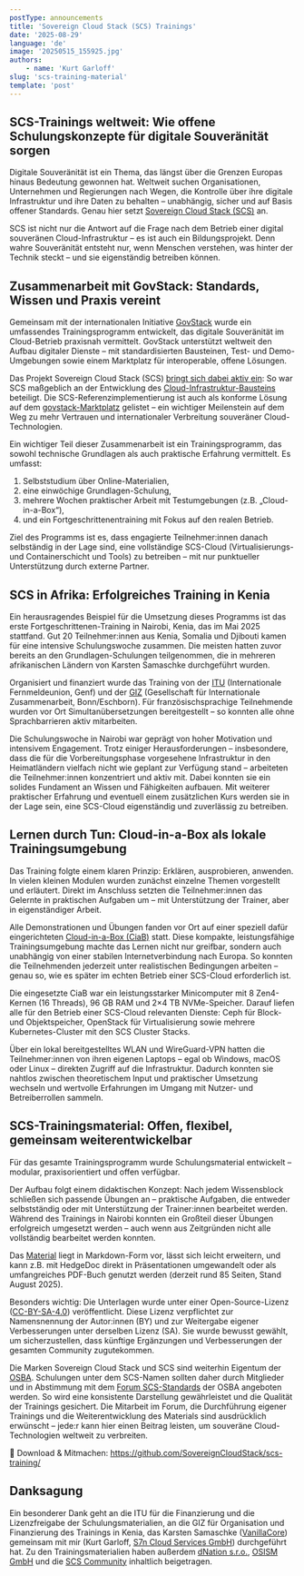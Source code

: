 ```yaml
---
postType: announcements
title: 'Sovereign Cloud Stack (SCS) Trainings'
date: '2025-08-29'
language: 'de'
image: '20250515_155925.jpg'
authors:
    - name: 'Kurt Garloff'
slug: 'scs-training-material'
template: 'post'
---
```


## SCS-Trainings weltweit: Wie offene Schulungskonzepte für digitale Souveränität sorgen

Digitale Souveränität ist ein Thema, das längst über die Grenzen Europas hinaus
Bedeutung gewonnen hat. Weltweit suchen Organisationen, Unternehmen und
Regierungen nach Wegen, die Kontrolle über ihre digitale Infrastruktur und ihre
Daten zu behalten – unabhängig, sicher und auf Basis offener Standards. Genau
hier setzt [Sovereign Cloud Stack (SCS)](https://sovereigncloudstack.org/) an.

SCS ist nicht nur die Antwort auf die Frage nach dem Betrieb einer digital
souveränen Cloud-Infrastruktur – es ist auch ein Bildungsprojekt. Denn wahre
Souveränität entsteht nur, wenn Menschen verstehen, was hinter der Technik
steckt – und sie eigenständig betreiben können.

## Zusammenarbeit mit GovStack: Standards, Wissen und Praxis vereint

Gemeinsam mit der internationalen Initiative
[GovStack](https://govstack.global/) wurde ein umfassendes Trainingsprogramm
entwickelt, das digitale Souveränität im Cloud-Betrieb praxisnah vermittelt.
GovStack unterstützt weltweit den Aufbau digitaler Dienste – mit
standardisierten Bausteinen, Test- und Demo-Umgebungen sowie einem Marktplatz
für interoperable, offene Lösungen.

Das Projekt Sovereign Cloud Stack (SCS) [bringt sich dabei aktiv
ein](https://scs.community/de/2024/12/04/GovStack/): So war SCS maßgeblich an
der Entwicklung des
[Cloud-Infrastruktur-Bausteins](https://govstack.gitbook.io/bb-cloud-infrastructure)
beteiligt. Die SCS-Referenzimplementierung ist auch als konforme Lösung auf dem
[govstack-Marktplatz](https://www.govstack.global/software/)
gelistet – ein wichtiger Meilenstein auf dem Weg zu mehr Vertrauen und
internationaler Verbreitung souveräner Cloud-Technologien.

Ein wichtiger Teil dieser Zusammenarbeit ist ein Trainingsprogramm, das sowohl
technische Grundlagen als auch praktische Erfahrung vermittelt. Es umfasst:

1. Selbststudium über Online-Materialien,
2. eine einwöchige Grundlagen-Schulung,
3. mehrere Wochen praktischer Arbeit mit Testumgebungen (z.B. „Cloud-in-a-Box“),
4. und ein Fortgeschrittenentraining mit Fokus auf den realen Betrieb.

Ziel des Programms ist es, dass engagierte Teilnehmer:innen danach selbständig
in der Lage sind, eine vollständige SCS-Cloud (Virtualisierungs- und
Containerschicht und Tools) zu betreiben – mit nur punktueller Unterstützung
durch externe Partner.

## SCS in Afrika: Erfolgreiches Training in Kenia

Ein herausragendes Beispiel für die Umsetzung dieses Programms ist das erste
Fortgeschrittenen-Training in Nairobi, Kenia, das im Mai 2025 stattfand. Gut 20
Teilnehmer:innen aus Kenia, Somalia und Djibouti kamen für eine intensive
Schulungswoche zusammen. Die meisten hatten zuvor bereits an den
Grundlagen-Schulungen teilgenommen, die in mehreren afrikanischen Ländern von
Karsten Samaschke durchgeführt wurden.

Organisiert und finanziert wurde das Training von der [ITU](https://itu.int/)
(Internationale Fernmeldeunion, Genf) und der [GIZ](https://giz.de/)
(Gesellschaft für Internationale Zusammenarbeit, Bonn/Eschborn). Für
französischsprachige Teilnehmende wurden vor Ort Simultanübersetzungen
bereitgestellt – so konnten alle ohne Sprachbarrieren aktiv mitarbeiten.

Die Schulungswoche in Nairobi war geprägt von hoher Motivation und intensivem
Engagement. Trotz einiger Herausforderungen – insbesondere, dass die für die
Vorbereitungsphase vorgesehene Infrastruktur in den Heimatländern vielfach
nicht wie geplant zur Verfügung stand – arbeiteten die Teilnehmer:innen
konzentriert und aktiv mit. Dabei konnten sie ein solides Fundament an Wissen
und Fähigkeiten aufbauen. Mit weiterer praktischer Erfahrung und eventuell
einem zusätzlichen Kurs werden sie in der Lage sein, eine SCS-Cloud
eigenständig und zuverlässig zu betreiben.

## Lernen durch Tun: Cloud-in-a-Box als lokale Trainingsumgebung

Das Training folgte einem klaren Prinzip: Erklären, ausprobieren, anwenden. In
vielen kleinen Modulen wurden zunächst einzelne Themen vorgestellt und
erläutert. Direkt im Anschluss setzten die Teilnehmer:innen das Gelernte in
praktischen Aufgaben um – mit Unterstützung der Trainer, aber in eigenständiger
Arbeit.

Alle Demonstrationen und Übungen fanden vor Ort auf einer speziell dafür
eingerichteten [Cloud-in-a-Box
(CiaB)](https://docs.scs.community/docs/iaas/deployment-examples/cloud-in-a-box/)
statt.  Diese kompakte, leistungsfähige Trainingsumgebung machte das Lernen
nicht nur greifbar, sondern auch unabhängig von einer stabilen
Internetverbindung nach Europa. So konnten die Teilnehmenden jederzeit unter
realistischen Bedingungen arbeiten – genau so, wie es später im echten Betrieb
einer SCS-Cloud erforderlich ist.

Die eingesetzte CiaB war ein leistungsstarker Minicomputer mit 8 Zen4-Kernen
(16 Threads), 96 GB RAM und 2×4 TB NVMe-Speicher. Darauf liefen alle für den
Betrieb einer SCS-Cloud relevanten Dienste: Ceph für Block- und Objektspeicher,
OpenStack für Virtualisierung sowie mehrere Kubernetes-Cluster mit den SCS
Cluster Stacks.

Über ein lokal bereitgestelltes WLAN und WireGuard-VPN hatten die
Teilnehmer:innen von ihren eigenen Laptops – egal ob Windows, macOS oder Linux
– direkten Zugriff auf die Infrastruktur. Dadurch konnten sie nahtlos zwischen
theoretischem Input und praktischer Umsetzung wechseln und wertvolle
Erfahrungen im Umgang mit Nutzer- und Betreiberrollen sammeln.

## SCS-Trainingsmaterial: Offen, flexibel, gemeinsam weiterentwickelbar

Für das gesamte Trainingsprogramm wurde Schulungsmaterial entwickelt – modular,
praxisorientiert und offen verfügbar.

Der Aufbau folgt einem didaktischen Konzept: Nach jedem Wissensblock schließen
sich passende Übungen an – praktische Aufgaben, die entweder selbstständig
oder mit Unterstützung der Trainer:innen bearbeitet werden. Während des
Trainings in Nairobi konnten ein Großteil dieser Übungen erfolgreich umgesetzt
werden – auch wenn aus Zeitgründen nicht alle vollständig bearbeitet werden
konnten.

Das [Material](https://github.com/SovereignCloudStack/scs-training/) liegt in
Markdown-Form vor, lässt sich leicht erweitern, und kann z.B. mit HedgeDoc
direkt in Präsentationen umgewandelt oder als umfangreiches PDF-Buch genutzt
werden (derzeit rund 85 Seiten, Stand August 2025).

Besonders wichtig: Die Unterlagen wurde unter einer Open-Source-Lizenz
([CC-BY-SA-4.0](https://creativecommons.org/licenses/by-sa/4.0/deed.de))
veröffentlicht. Diese Lizenz verpflichtet zur Namensnennung der Autor:innen
(BY) und zur Weitergabe eigener Verbesserungen unter derselben Lizenz (SA). Sie
wurde bewusst gewählt, um sicherzustellen, dass künftige Ergänzungen und
Verbesserungen der gesamten Community zugutekommen.

Die Marken Sovereign Cloud Stack und SCS sind weiterhin Eigentum der
[OSBA](https://osb-alliance.de/). Schulungen unter dem SCS-Namen sollten daher
durch Mitglieder und in Abstimmung mit dem [Forum
SCS-Standards](https://www.sovereigncloudstack.org/de/network/) der OSBA
angeboten werden. So wird eine konsistente Darstellung gewährleistet und die
Qualität der Trainings gesichert.
Die Mitarbeit im Forum, die Durchführung eigener Trainings und die
Weiterentwicklung des Materials sind ausdrücklich erwünscht – jede:r kann hier
einen Beitrag leisten, um souveräne Cloud-Technologien weltweit zu verbreiten.

🔗 Download & Mitmachen: <https://github.com/SovereignCloudStack/scs-training/>

## Danksagung

Ein besonderer Dank geht an die ITU für die Finanzierung und die Lizenzfreigabe
der Schulungsmaterialien, an die GIZ für Organisation und Finanzierung des
Trainings in Kenia, das Karsten Samaschke ([VanillaCore](https://vanillacore.de/))
gemeinsam mit mir (Kurt Garloff, [S7n Cloud Services GmbH](https://garloff.de/s7n/))
durchgeführt hat.
Zu den Trainingsmaterialien haben außerdem [dNation
s.r.o.](https://dnation.cloud/), [OSISM GmbH](https://osism.tech/) und die [SCS
Community](https://docs.scs.community/community) inhaltlich beigetragen.
